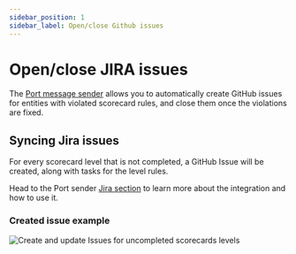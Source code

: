 ```yaml
---
sidebar_position: 1
sidebar_label: Open/close Github issues
---
```


# Open/close JIRA issues

The [Port message sender](https://github.com/marketplace/actions/port-sender) allows you to automatically create GitHub issues for entities with violated scorecard rules, and close them once the violations are fixed.

## Syncing Jira issues

For every scorecard level that is not completed, a GitHub Issue will be created, along with tasks for the level rules.

Head to the Port sender [Jira section](https://github.com/marketplace/actions/port-sender#manage-scorecards-with-github-issues) to learn more about the integration and how to use it.

### Created issue example

![Create and update Issues for uncompleted scorecards levels](/img/scorecards/github/github-sync-issue.png)
